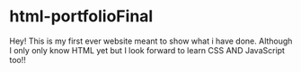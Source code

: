 # html-portfolioFinal
Hey! This is my first ever website meant to show what i have done. Although I only only know HTML yet but I look forward to learn CSS AND JavaScript too!!
